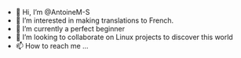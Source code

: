 - 👋 Hi, I’m @AntoineM-S
- 👀 I’m interested in making translations to French.
- 🌱 I’m currently a perfect beginner
- 💞️ I’m looking to collaborate on Linux projects to discover this world
- 📫 How to reach me ...

<!---
AntoineM-S/AntoineM-S is a ✨ special ✨ repository because its `README.md` (this file) appears on your GitHub profile.
You can click the Preview link to take a look at your changes.
--->
